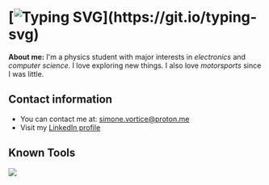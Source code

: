 # [![Typing SVG](https://readme-typing-svg.demolab.com?font=Iosevka&size=28&pause=1000&color=C0CAF5&vCenter=true&random=false&width=435&lines=Hi%2C+I'm+Simone.)](https://git.io/typing-svg)

**About me:** I'm a physics student with major interests in _electronics_ and _computer science_. I love exploring new things. I also love _motorsports_ since I was little.
 
## Contact information
- You can contact me at: simone.vortice@proton.me
- Visit my [LinkedIn profile](https://www.linkedin.com/in/simonevortice)

## Known Tools
[![](https://skillicons.dev/icons?i=git,python,c,cpp,rust,bash,neovim,vim,vscode,linux,arduino,raspberrypi,matlab)](https://skillicons.dev)


<!---
simonvort/simonvort is a ✨ special ✨ repository because its `README.md` (this file) appears on your GitHub profile.
You can click the Preview link to take a look at your changes.
--->
